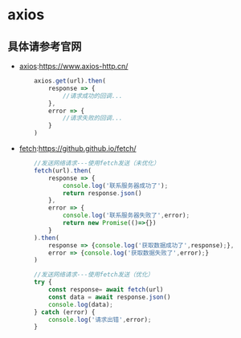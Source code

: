 # axios

## 具体请参考官网

* [axios](https://www.axios-http.cn/):https://www.axios-http.cn/
    ```jsx
        axios.get(url).then(
            response => {
                //请求成功的回调...
            },
            error => {
                //请求失败的回调...
            }
        )
    ```
* [fetch](https://github.github.io/fetch/):https://github.github.io/fetch/
    ```jsx
		//发送网络请求---使用fetch发送（未优化）
		fetch(url).then(
			response => {
				console.log('联系服务器成功了');
				return response.json()
			},
			error => {
				console.log('联系服务器失败了',error);
				return new Promise(()=>{})
			}
		).then(
			response => {console.log('获取数据成功了',response);},
			error => {console.log('获取数据失败了',error);}
		) 

		//发送网络请求---使用fetch发送（优化）
		try {
			const response= await fetch(url)
			const data = await response.json()
			console.log(data);
		} catch (error) {
			console.log('请求出错',error);
		}
    ```

